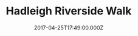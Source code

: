 ---
date: 2017-04-25T17:49:00.000Z
title: Hadleigh Riverside Walk
latitude: 52.04302854043937
longitude: 0.9499096870422363
category: checkin
---